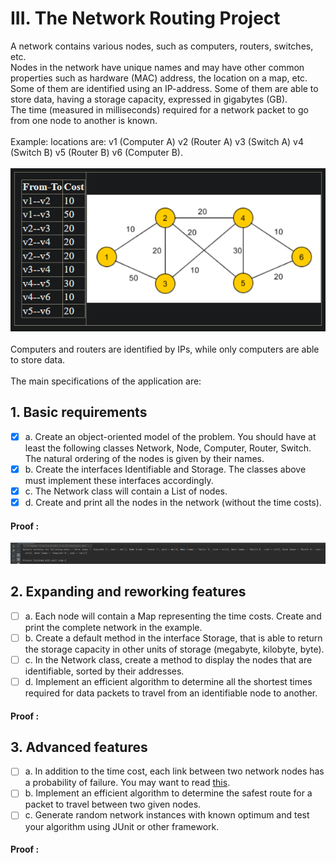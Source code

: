 # III. The Network Routing Project

A network contains various nodes, such as computers, routers, switches, etc. <br>Nodes in the network have unique names and may have other common properties such as hardware (MAC) address, the location on a map, etc.
<br>Some of them are identified using an IP-address. Some of them are able to store data, having a storage capacity, expressed in gigabytes (GB).
<br>The time (measured in milliseconds) required for a network packet to go from one node to another is known.
<br><br>Example: locations are: v1 (Computer A) v2 (Router A) v3 (Switch A) v4 (Switch B) v5 (Router B) v6 (Computer B).
<br><br>![img.png](res/networkingExample.png)
<br><br>
Computers and routers are identified by IPs, while only computers are able to store data.
<br><br>
The main specifications of the application are:

## 1. Basic requirements

- [x] a. Create an object-oriented model of the problem. You should have at least the following classes Network, Node, Computer, Router, Switch. The natural ordering of the nodes is given by their names.
- [x] b. Create the interfaces Identifiable and Storage. The classes above must implement these interfaces accordingly.
- [x] c. The Network class will contain a List of nodes.
- [x] d. Create and print all the nodes in the network (without the time costs).

#### Proof :
![img.png](res/III1.png)

## 2. Expanding and reworking features

- [ ] a. Each node will contain a Map representing the time costs. Create and print the complete network in the example.
- [ ] b. Create a default method in the interface Storage, that is able to return the storage capacity in other units of storage (megabyte, kilobyte, byte).
- [ ] c. In the Network class, create a method to display the nodes that are identifiable, sorted by their addresses.
- [ ] d. Implement an efficient algorithm to determine all the shortest times required for data packets to travel from an identifiable node to another.

#### Proof :

## 3. Advanced features

- [ ] a. In addition to the time cost, each link between two network nodes has a probability of failure. You may want to read <a href=https://profs.info.uaic.ro/~olariu/curent/AG/files/ag3.pdf>this</a>.
- [ ] b. Implement an efficient algorithm to determine the safest route for a packet to travel between two given nodes.
- [ ] c. Generate random network instances with known optimum and test your algorithm using JUnit or other framework.

#### Proof :
